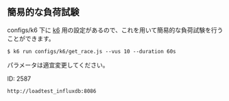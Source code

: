 ## 簡易的な負荷試験

configs/k6 下に [k6](https://k6.io/) 用の設定があるので、これを用いて簡易的な負荷試験を行うことができます。

```console
$ k6 run configs/k6/get_race.js --vus 10 --duration 60s
```

パラメータは適宜変更してください。

ID: 2587

```
http://loadtest_influxdb:8086
```
